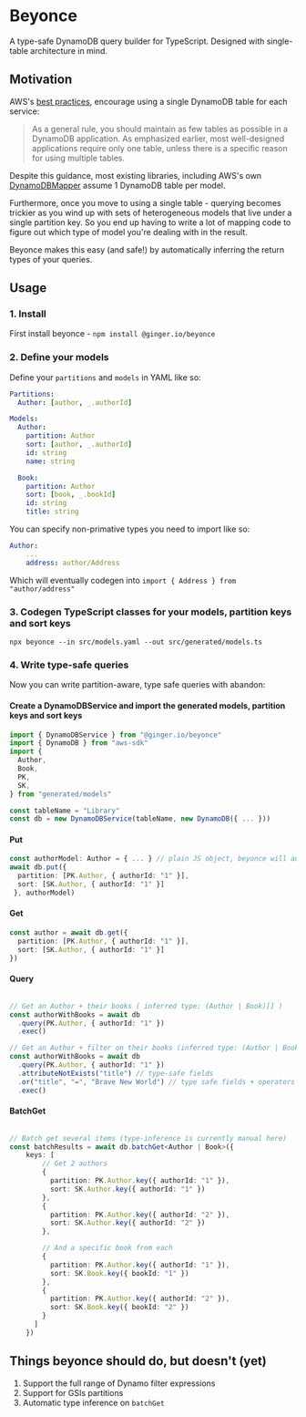 # Beyonce

A type-safe DynamoDB query builder for TypeScript. Designed with single-table architecture in mind.

## Motivation

AWS's [best practices](https://docs.aws.amazon.com/amazondynamodb/latest/developerguide/bp-general-nosql-design.html), encourage using a single DynamoDB table for each service:

> As a general rule, you should maintain as few tables as possible in a DynamoDB application.
> As emphasized earlier, most well-designed applications require only one table,
> unless there is a specific reason for using multiple tables.

Despite this guidance, most existing libraries, including AWS's own [DynamoDBMapper](https://github.com/awslabs/dynamodb-data-mapper-js) assume 1 DynamoDB table per model.

Furthermore, once you move to using a single table - querying becomes trickier as you wind up with sets of heterogeneous models that live under a single partition key. So you end up having to write a lot of mapping code to figure out which type of model you're dealing with in the result.

Beyonce makes this easy (and safe!) by automatically inferring the return types of your queries.

## Usage

### 1. Install

First install beyonce - `npm install @ginger.io/beyonce`

### 2. Define your models

Define your `partitions` and `models` in YAML like so:

```YAML
Partitions:
  Author: [author, _.authorId]

Models:
  Author:
    partition: Author
    sort: [author, _.authorId]
    id: string
    name: string

  Book:
    partition: Author
    sort: [book, _.bookId]
    id: string
    title: string
```

You can specify non-primative types you need to import like so:

```YAML
Author:
    ...
    address: author/Address

```

Which will eventually codegen into `import { Address } from "author/address"`

### 3. Codegen TypeScript classes for your models, partition keys and sort keys

`npx beyonce --in src/models.yaml --out src/generated/models.ts`

### 4. Write type-safe queries

Now you can write partition-aware, type safe queries with abandon:

#### Create a DynamoDBService and import the generated models, partition keys and sort keys

```TypeScript
import { DynamoDBService } from "@ginger.io/beyonce"
import { DynamoDB } from "aws-sdk"
import {
  Author,
  Book,
  PK,
  SK,
} from "generated/models"

const tableName = "Library"
const db = new DynamoDBService(tableName, new DynamoDB({ ... }))
```

#### Put

```TypeScript
const authorModel: Author = { ... } // plain JS object, beyonce will auto-map the types for you
await db.put({
  partition: [PK.Author, { authorId: "1" }],
  sort: [SK.Author, { authorId: "1" }]
 }, authorModel)

```

#### Get

```TypeScript
const author = await db.get({
  partition: [PK.Author, { authorId: "1" }],
  sort: [SK.Author, { authorId: "1" }]
})
```

#### Query

```TypeScript

// Get an Author + their books ( inferred type: (Author | Book)[] )
const authorWithBooks = await db
  .query(PK.Author, { authorId: "1" })
  .exec()

// Get an Author + filter on their books (inferred type: (Author | Book)[] )
const authorWithBooks = await db
  .query(PK.Author, { authorId: "1" })
  .attributeNotExists("title") // type-safe fields
  .or("title", "=", "Brave New World") // type safe fields + operators
  .exec()
```

#### BatchGet

```TypeScript

// Batch get several items (type-inference is currently manual here)
const batchResults = await db.batchGet<Author | Book>({
    keys: [
        // Get 2 authors
        {
          partition: PK.Author.key({ authorId: "1" }),
          sort: SK.Author.key({ authorId: "1" })
        },
        {
          partition: PK.Author.key({ authorId: "2" }),
          sort: SK.Author.key({ authorId: "2" })
        },

        // And a specific book from each
        {
          partition: PK.Author.key({ authorId: "1" }),
          sort: SK.Book.key({ bookId: "1" })
        },
        {
          partition: PK.Author.key({ authorId: "2" }),
          sort: SK.Book.key({ bookId: "2" })
        }
      ]
    })
```

## Things beyonce should do, but doesn't (yet)

1. Support the full range of Dynamo filter expressions
2. Support for GSIs partitions
3. Automatic type inference on `batchGet`
